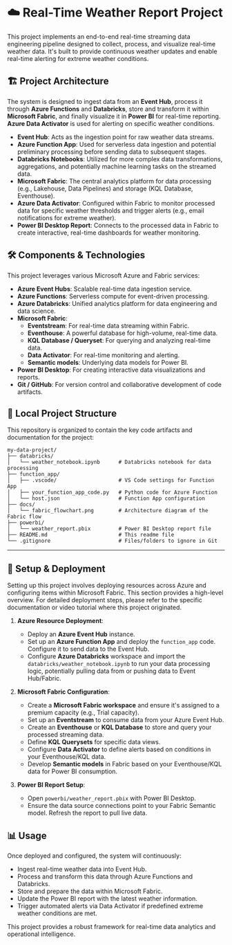# ☁️ Real-Time Weather Report Project

This project implements an end-to-end real-time streaming data engineering pipeline designed to collect, process, and visualize real-time weather data. It's built to provide continuous weather updates and enable real-time alerting for extreme weather conditions.

## 🏗️ Project Architecture

The system is designed to ingest data from an **Event Hub**, process it through **Azure Functions** and **Databricks**, store and transform it within **Microsoft Fabric**, and finally visualize it in **Power BI** for real-time reporting. **Azure Data Activator** is used for alerting on specific weather conditions.

  * **Event Hub**: Acts as the ingestion point for raw weather data streams.
  * **Azure Function App**: Used for serverless data ingestion and potential preliminary processing before sending data to subsequent stages.
  * **Databricks Notebooks**: Utilized for more complex data transformations, aggregations, and potentially machine learning tasks on the streamed data.
  * **Microsoft Fabric**: The central analytics platform for data processing (e.g., Lakehouse, Data Pipelines) and storage (KQL Database, Eventhouse).
  * **Azure Data Activator**: Configured within Fabric to monitor processed data for specific weather thresholds and trigger alerts (e.g., email notifications for extreme weather).
  * **Power BI Desktop Report**: Connects to the processed data in Fabric to create interactive, real-time dashboards for weather monitoring.

## 🛠️ Components & Technologies

This project leverages various Microsoft Azure and Fabric services:

  * **Azure Event Hubs**: Scalable real-time data ingestion service.
  * **Azure Functions**: Serverless compute for event-driven processing.
  * **Azure Databricks**: Unified analytics platform for data engineering and data science.
  * **Microsoft Fabric**:
      * **Eventstream**: For real-time data streaming within Fabric.
      * **Eventhouse**: A powerful database for high-volume, real-time data.
      * **KQL Database / Queryset**: For querying and analyzing real-time data.
      * **Data Activator**: For real-time monitoring and alerting.
      * **Semantic models**: Underlying data models for Power BI.
  * **Power BI Desktop**: For creating interactive data visualizations and reports.
  * **Git / GitHub**: For version control and collaborative development of code artifacts.


## 📁 Local Project Structure

This repository is organized to contain the key code artifacts and documentation for the project:

```
my-data-project/
├── databricks/
│   └── weather_notebook.ipynb      # Databricks notebook for data processing
├── function_app/
│   ├── .vscode/                    # VS Code settings for Function App
│   ├── your_function_app_code.py   # Python code for Azure Function
│   └── host.json                   # Function App configuration
├── docs/
│   └── fabric_flowchart.png        # Architecture diagram of the Fabric flow
├── powerbi/
│   └── weather_report.pbix         # Power BI Desktop report file
├── README.md                       # This readme file
└── .gitignore                      # Files/folders to ignore in Git
```

-----

## 🚀 Setup & Deployment

Setting up this project involves deploying resources across Azure and configuring items within Microsoft Fabric. This section provides a high-level overview. For detailed deployment steps, please refer to the specific documentation or video tutorial where this project originated.

1.  **Azure Resource Deployment**:

      * Deploy an **Azure Event Hub** instance.
      * Set up an **Azure Function App** and deploy the `function_app` code. Configure it to send data to the Event Hub.
      * Configure **Azure Databricks** workspace and import the `databricks/weather_notebook.ipynb` to run your data processing logic, potentially pulling data from or pushing data to Event Hub/Fabric.

2.  **Microsoft Fabric Configuration**:

      * Create a **Microsoft Fabric workspace** and ensure it's assigned to a premium capacity (e.g., Trial capacity).
      * Set up an **Eventstream** to consume data from your Azure Event Hub.
      * Create an **Eventhouse** or **KQL Database** to store and query your processed streaming data.
      * Define **KQL Querysets** for specific data views.
      * Configure **Data Activator** to define alerts based on conditions in your Eventhouse/KQL data.
      * Develop **Semantic models** in Fabric based on your Eventhouse/KQL data for Power BI consumption.

3.  **Power BI Report Setup**:

      * Open `powerbi/weather_report.pbix` with Power BI Desktop.
      * Ensure the data source connections point to your Fabric Semantic model. Refresh the report to pull live data.


## 📊 Usage

Once deployed and configured, the system will continuously:

  * Ingest real-time weather data into Event Hub.
  * Process and transform this data through Azure Functions and Databricks.
  * Store and prepare the data within Microsoft Fabric.
  * Update the Power BI report with the latest weather information.
  * Trigger automated alerts via Data Activator if predefined extreme weather conditions are met.

This project provides a robust framework for real-time data analytics and operational intelligence.
